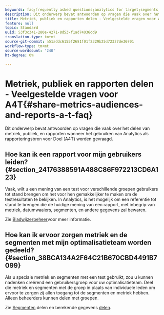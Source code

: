 ```yaml
---
keywords: faq;frequently asked questions;analytics for target;segments;a4T;share reports
description: Dit onderwerp bevat antwoorden op vragen die vaak over het delen van metriek, publiek, en rapporten wanneer het gebruiken van Analytics als rapporteringsbron voor Doel (A4T) worden gevraagd.
title: Metriek, publiek en rapporten delen - Veelgestelde vragen voor A4T
feature: null
topic: Standard
uuid: 53f3c341-280e-4271-8d53-f1ad74036dd9
translation-type: tm+mt
source-git-commit: a51addc6155f2681f01f2329b25d72327de36701
workflow-type: tm+mt
source-wordcount: '240'
ht-degree: 0%

---
```



# Metriek, publiek en rapporten delen - Veelgestelde vragen voor A4T{#share-metrics-audiences-and-reports-a-t-faq}

Dit onderwerp bevat antwoorden op vragen die vaak over het delen van metriek, publiek, en rapporten wanneer het gebruiken van Analytics als rapporteringsbron voor Doel (A4T) worden gevraagd.

## Hoe kan ik een rapport voor mijn gebruikers leiden? {#section_24176388591A488C86F972213CD6A123}

Vaak, wilt u een mening van een test voor verschillende groepen gebruikers tot stand brengen om het voor hen gemakkelijker te maken om de testresultaten te bekijken. In Analytics, is het mogelijk om een referentie tot stand te brengen die de huidige mening van een rapport, met inbegrip van metriek, datumwaaiers, segmenten, en andere gegevens zal bewaren.

Zie [Bladwijzerbeheer](https://docs.adobe.com/content/help/en/analytics/analyze/reports-analytics/bookmarks.html)voor meer informatie.

## Hoe kan ik ervoor zorgen metriek en de segmenten met mijn optimalisatieteam worden gedeeld? {#section_38BCA134A2F64C21B670CBD4491B7099}

Als u speciale metriek en segmenten met een test gebruikt, zou u kunnen nadenken creërend een gebruikersgroep voor uw optimalisatieteam. Deel die metriek en segmenten met de groep in plaats van individuele leden om ervoor te zorgen zij allen toegang tot de segmenten en metriek hebben. Alleen beheerders kunnen delen met groepen.

Zie [Segmenten](https://docs.adobe.com/content/help/en/analytics/components/segmentation/segmentation-workflow/t-seg-share.html) delen en berekende gegevens [delen](https://docs.adobe.com/content/help/en/analytics/components/calculated-metrics/calcmetric-workflow/cm-sharing.html).
